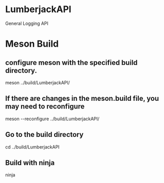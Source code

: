 # LumberjackAPI
General Logging API

# Meson Build
## configure meson with the specified build directory.
meson ../build/LumberjackAPI/

## If there are changes in the meson.build file, you may need to reconfigure
meson --reconfigure ../build/LumberjackAPI/


## Go to the build directory
cd ../build/LumberjackAPI

## Build with ninja
ninja

